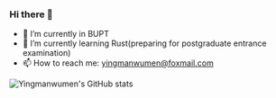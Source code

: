 ### Hi there 👋

<!--
**yingmanwumen/yingmanwumen** is a ✨ _special_ ✨ repository because its `README.md` (this file) appears on your GitHub profile.

Here are some ideas to get you started:
- 👯 I’m looking to collaborate on ...
- 🤔 I’m looking for help with ...
- 💬 Ask me about ...
- 😄 Pronouns: ...
- ⚡ Fun fact: ...
-->
- 🔭 I’m currently in BUPT
- 🌱 I’m currently learning Rust(preparing for postgraduate entrance examination)
- 📫 How to reach me: yingmanwumen@foxmail.com

![Yingmanwumen's GitHub stats](https://github-readme-stats.vercel.app/api?username=yingmanwumen)

